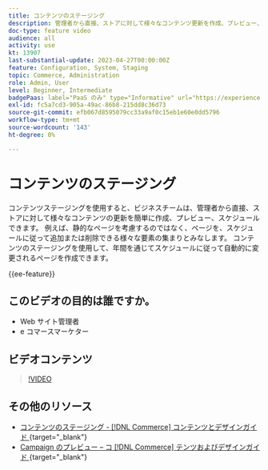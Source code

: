 ```yaml
---
title: コンテンツのステージング
description: 管理者から直接、ストアに対して様々なコンテンツ更新を作成、プレビュー、スケジュールする方法について説明します。
doc-type: feature video
audience: all
activity: use
kt: 13907
last-substantial-update: 2023-04-27T00:00:00Z
feature: Configuration, System, Staging
topic: Commerce, Administration
role: Admin, User
level: Beginner, Intermediate
badgePaas: label="PaaS のみ" type="Informative" url="https://experienceleague.adobe.com/en/docs/commerce/user-guides/product-solutions" tooltip="Adobe Commerce on Cloud プロジェクト（Adobeが管理する PaaS インフラストラクチャ）およびオンプレミスプロジェクトにのみ適用されます。"
exl-id: fc5a7cd3-905a-49ac-86b8-215dd8c36d73
source-git-commit: efb067d8595079cc33a9af0c15eb1e60e0dd5796
workflow-type: tm+mt
source-wordcount: '143'
ht-degree: 0%

---
```


# コンテンツのステージング

コンテンツステージングを使用すると、ビジネスチームは、管理者から直接、ストアに対して様々なコンテンツの更新を簡単に作成、プレビュー、スケジュールできます。 例えば、静的なページを考慮するのではなく、ページを、スケジュールに従って追加または削除できる様々な要素の集まりとみなします。 コンテンツのステージングを使用して、年間を通じてスケジュールに従って自動的に変更されるページを作成できます。

{{ee-feature}}

## このビデオの目的は誰ですか。

- Web サイト管理者
- e コマースマーケター

## ビデオコンテンツ

>[!VIDEO](https://video.tv.adobe.com/v/343784?quality=12&learn=on)

## その他のリソース

- [ コンテンツのステージング -  [!DNL Commerce]  コンテンツとデザインガイド ](https://experienceleague.adobe.com/docs/commerce-admin/content-design/staging/content-staging.html){target="_blank"}
- [Campaign のプレビュー – コ  [!DNL Commerce]  テンツおよびデザインガイド ](https://experienceleague.adobe.com/docs/commerce-admin/content-design/staging/content-staging-preview.html){target="_blank"}
